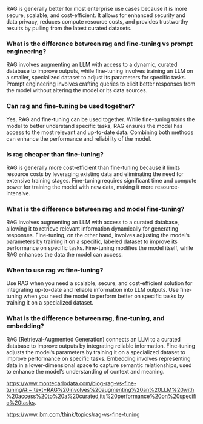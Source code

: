 
RAG is generally better for most enterprise use cases because it is more secure, scalable, and cost-efficient. It allows for enhanced security and data privacy, reduces compute resource costs, and provides trustworthy results by pulling from the latest curated datasets.

### What is the difference between rag and fine-tuning vs prompt engineering?

RAG involves augmenting an LLM with access to a dynamic, curated database to improve outputs, while fine-tuning involves training an LLM on a smaller, specialized dataset to adjust its parameters for specific tasks. Prompt engineering involves crafting queries to elicit better responses from the model without altering the model or its data sources.

### Can rag and fine-tuning be used together?

Yes, RAG and fine-tuning can be used together. While fine-tuning trains the model to better understand specific tasks, RAG ensures the model has access to the most relevant and up-to-date data. Combining both methods can enhance the performance and reliability of the model.

### Is rag cheaper than fine-tuning?

RAG is generally more cost-efficient than fine-tuning because it limits resource costs by leveraging existing data and eliminating the need for extensive training stages. Fine-tuning requires significant time and compute power for training the model with new data, making it more resource-intensive.

### What is the difference between rag and model fine-tuning?

RAG involves augmenting an LLM with access to a curated database, allowing it to retrieve relevant information dynamically for generating responses. Fine-tuning, on the other hand, involves adjusting the model’s parameters by training it on a specific, labeled dataset to improve its performance on specific tasks. Fine-tuning modifies the model itself, while RAG enhances the data the model can access.

### When to use rag vs fine-tuning?

Use RAG when you need a scalable, secure, and cost-efficient solution for integrating up-to-date and reliable information into LLM outputs. Use fine-tuning when you need the model to perform better on specific tasks by training it on a specialized dataset.

### What is the difference between rag, fine-tuning, and embedding?

RAG (Retrieval-Augmented Generation) connects an LLM to a curated database to improve outputs by integrating reliable information. Fine-tuning adjusts the model’s parameters by training it on a specialized dataset to improve performance on specific tasks. Embedding involves representing data in a lower-dimensional space to capture semantic relationships, used to enhance the model’s understanding of context and meaning.


https://www.montecarlodata.com/blog-rag-vs-fine-tuning/#:~:text=RAG%20involves%20augmenting%20an%20LLM%20with%20access%20to%20a%20curated,its%20performance%20on%20specific%20tasks.

https://www.ibm.com/think/topics/rag-vs-fine-tuning